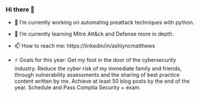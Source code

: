 ### Hi there 👋

- 🔭 I’m currently working on automating preattack techniques with python.
- 🌱 I’m currently learning Mitre Att&ck and Defense more in depth.

- 📫 How to reach me: https://linkedin/in/ashlyncmatthews

- ⚡ Goals for this year: 
          Get my foot in the door of the cybersecurity industry.
          Reduce the cyber risk of my immediate family and friends, through vulnerability assessments and the sharing of best practice content written by me.
          Achieve at least 50 blog posts by the end of the year.
          Schedule and Pass Comptia Security + exam.
             
